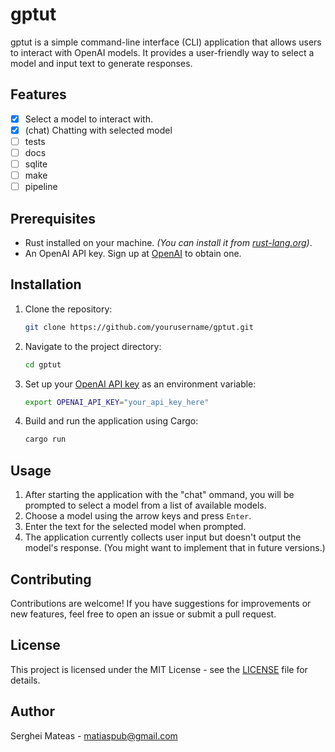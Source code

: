 # gptut

gptut is a simple command-line interface (CLI) application that allows users to interact with OpenAI models. It provides a user-friendly way to select a model and input text to generate responses.

## Features

- [x] Select a model to interact with.
- [x] (chat) Chatting with selected model
- [ ] tests
- [ ] docs
- [ ] sqlite
- [ ] make
- [ ] pipeline

## Prerequisites

- Rust installed on your machine. _(You can install it from [rust-lang.org](https://www.rust-lang.org/tools/install))_.
- An OpenAI API key. Sign up at [OpenAI](https://platform.openai.com/signup/) to obtain one.

## Installation

1. Clone the repository:

   ```bash
   git clone https://github.com/yourusername/gptut.git
   ```

2. Navigate to the project directory:

   ```bash
   cd gptut
   ```

3. Set up your [OpenAI API key](https://platform.openai.com/signup/) as an environment variable:

   ```bash
   export OPENAI_API_KEY="your_api_key_here"
   ```

4. Build and run the application using Cargo:

   ```bash
   cargo run
   ```

## Usage

1. After starting the application with the "chat" ommand, you will be prompted to select a model from a list of available models.
2. Choose a model using the arrow keys and press `Enter`.
3. Enter the text for the selected model when prompted.
4. The application currently collects user input but doesn't output the model's response. (You might want to implement that in future versions.)

## Contributing

Contributions are welcome! If you have suggestions for improvements or new features, feel free to open an issue or submit a pull request.

## License

This project is licensed under the MIT License - see the [LICENSE](LICENSE) file for details.

## Author

Serghei Mateas - [matiaspub@gmail.com](mailto:matiaspub@gmail.com)

